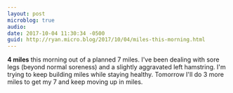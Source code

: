 ```yaml
---
layout: post
microblog: true
audio: 
date: 2017-10-04 11:30:34 -0500
guid: http://ryan.micro.blog/2017/10/04/miles-this-morning.html
---
```

**4 miles** this morning out of a planned 7 miles. I've been dealing with sore legs (beyond normal soreness) and a slightly aggravated left hamstring. I'm trying to keep building miles while staying healthy. Tomorrow I'll do 3 more miles to get my 7 and keep moving up in miles.
